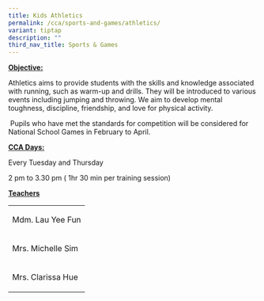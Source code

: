 ```yaml
---
title: Kids Athletics
permalink: /cca/sports-and-games/athletics/
variant: tiptap
description: ""
third_nav_title: Sports & Games
---
```

<p><strong><u>Objective:</u></strong>
</p>
<p>Athletics aims to provide students with the skills and knowledge associated
with running, such as warm-up and drills. They will be introduced to various
events including jumping and throwing. We aim to develop mental toughness,
discipline, friendship, and love for physical activity.</p>
<p>&nbsp;Pupils who have met the standards for competition will be considered
for National School Games in February to April.</p>
<p><strong><u>CCA Days:</u></strong>
</p>
<p>Every Tuesday and Thursday</p>
<p>2 pm to 3.30 pm ( 1hr 30 min per training session)</p>
<p><strong><u>Teachers</u></strong>
</p>
<table style="minWidth: 25px">
<colgroup>
<col>
</colgroup>
<tbody>
<tr>
<td rowspan="1" colspan="1">
<p>Mdm. Lau Yee Fun</p>
</td>
</tr>
<tr>
<td rowspan="1" colspan="1">
<p>Mrs. Michelle Sim</p>
</td>
</tr>
<tr>
<td rowspan="1" colspan="1">
<p>Mrs. Clarissa Hue</p>
</td>
</tr>
</tbody>
</table>
<p></p>